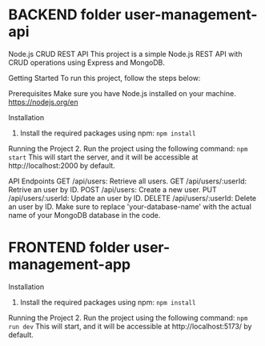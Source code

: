 # BACKEND folder user-management-api
Node.js CRUD REST API
This project is a simple Node.js REST API with CRUD operations using Express and MongoDB.

Getting Started
To run this project, follow the steps below:

Prerequisites
Make sure you have Node.js installed on your machine.
https://nodejs.org/en

Installation
1. Install the required packages using npm:
   `npm install`

Running the Project
2. Run the project using the following command:
   `npm start`
This will start the server, and it will be accessible at http://localhost:2000 by default.

API Endpoints
GET /api/users: Retrieve all users.
GET /api/users/:userId: Retrive an user by ID.
POST /api/users: Create a new user.
PUT /api/users/:userId: Update an user by ID.
DELETE /api/users/:userId: Delete an user by ID.
Make sure to replace 'your-database-name' with the actual name of your MongoDB database in the code.

# FRONTEND folder user-management-app

Installation
1. Install the required packages using npm:
   `npm install`

Running the Project
2. Run the project using the following command:
   `npm run dev`
This will start, and it will be accessible at http://localhost:5173/ by default.
